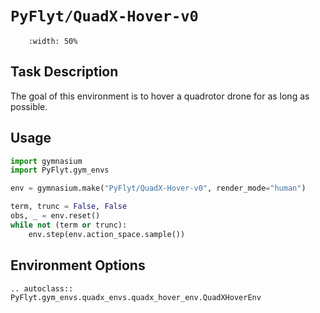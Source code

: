 # `PyFlyt/QuadX-Hover-v0`

```{figure} https://raw.githubusercontent.com/jjshoots/PyFlyt/master/readme_assets/quadx_hover.gif
    :width: 50%
```

## Task Description

The goal of this environment is to hover a quadrotor drone for as long as possible.

## Usage

```python
import gymnasium
import PyFlyt.gym_envs

env = gymnasium.make("PyFlyt/QuadX-Hover-v0", render_mode="human")

term, trunc = False, False
obs, _ = env.reset()
while not (term or trunc):
    env.step(env.action_space.sample())
```

## Environment Options

```{eval-rst}
.. autoclass:: PyFlyt.gym_envs.quadx_envs.quadx_hover_env.QuadXHoverEnv
```
